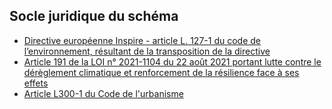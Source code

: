<MenuSchema />

## Socle juridique du schéma
- [Directive européenne Inspire -  article L. 127-1 du code de l’environnement, résultant de la transposition de la directive](https://www.legifrance.gouv.fr/codes/article_lc/LEGIARTI000022964012)
- [Article 191 de la LOI n° 2021-1104 du 22 août 2021 portant lutte contre le dérèglement climatique et renforcement de la résilience face à ses effets](https://www.legifrance.gouv.fr/jorf/article_jo/JORFARTI000043957220)
- [Article L300-1 du Code de l'urbanisme](https://www.legifrance.gouv.fr/codes/article_lc/LEGIARTI000043978042)
